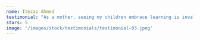 ```yaml
---
name: Itezaz Ahmed
testimonial: "As a mother, seeing my children embrace learning is invaluable. The personal attention they receive in this program has not only improved their academic performance but has also built their confidence. Their curiosity is now insatiable, and for that, I'm profoundly grateful."
stars: 5
image: '/images/stock/testimonials/testimonial-03.jpeg'
---
```

